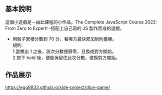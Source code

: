 ## 基本說明

這個小遊戲是－由此課程的小作品，The Complete JavaScript Course 2022: From Zero to Expert!
-搭配上自己寫的 JS 製作而成的遊戲。

- 用骰子累積分數到 70 分，看哪方最快累加到則獲勝。<br>
  規則: <br> 1.當擲出 1 之後，該次分數便歸零，且換成對方開始。<br> 2.按下 hold 後，便能保留住此次分數，便換對方開始。

## 作品展示

https://egg8833.github.io/side-project/dice-game/
